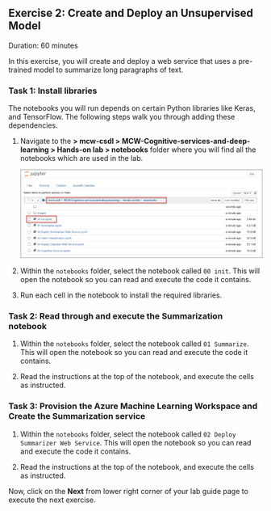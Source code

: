 ## Exercise 2: Create and Deploy an Unsupervised Model

Duration: 60 minutes

In this exercise, you will create and deploy a web service that uses a pre-trained model to summarize long paragraphs of text.

### Task 1: Install libraries

The notebooks you will run depends on certain Python libraries like Keras, and TensorFlow. The following steps walk you through adding these dependencies.

1. Navigate to the **> mcw-csdl > MCW-Cognitive-services-and-deep-learning > Hands-on lab > notebooks** folder where you will find all the notebooks which are used in the lab.

   ![Jupyter notebook interface showing the folder where the notebooks are present.](images/notebookpath.png 'Jupyter Notebooks Folders')


2. Within the `notebooks` folder, select the notebook called `00 init`. This will open the notebook so you can read and execute the code it contains.

3. Run each cell in the notebook to install the required libraries.

### Task 2: Read through and execute the Summarization notebook

1. Within the `notebooks` folder, select the notebook called `01 Summarize`. This will open the notebook so you can read and execute the code it contains.

2. Read the instructions at the top of the notebook, and execute the cells as instructed.

### Task 3: Provision the Azure Machine Learning Workspace and Create the Summarization service

1. Within the `notebooks` folder, select the notebook called `02 Deploy Summarizer Web Service`. This will open the notebook so you can read and execute the code it contains.

2. Read the instructions at the top of the notebook, and execute the cells as instructed.


Now, click on the **Next** from lower right corner of your lab guide page to execute the next exercise.
